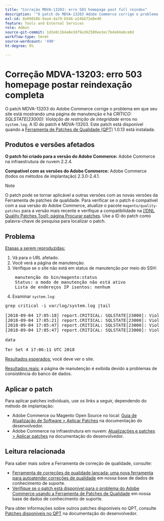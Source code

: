 ```yaml
---
title: "Correção MDVA-13203: erro 503 homepage post full reindex"
description: '"O patch do MDVA-13203 Adobe Commerce corrige o problema em que seu site está mostrando uma página de manutenção e há *CRITICAL: SQLSTATE\[23000\]: erros de violação de restrição de integridade* no `system.log`. A ID do patch é MDVA-13203. Este patch está disponível quando a [Ferramenta de correções de qualidade (QPT)](/help/announcements/adobe-commerce-announcements/magento-quality-patches-released-new-tool-to-self-serve-quality-patches.md) 1.0.13 está instalada.'''
exl-id: 8e09010b-9aa4-4a79-b546-a24bb72e0e40
feature: Tools and External Services
role: Admin
source-git-commit: 1d2e0c1b4a8e3d79a362500ee3ec7bde84a6ce0d
workflow-type: tm+mt
source-wordcount: '490'
ht-degree: 0%

---
```


# Correção MDVA-13203: erro 503 homepage postar reindexação completa

O patch MDVA-13203 do Adobe Commerce corrige o problema em que seu site está mostrando uma página de manutenção e há *CRÍTICO: SQLSTATE\[23000\]: Violação de restrição de integridade* erros no `system.log`. A ID do patch é MDVA-13203. Este patch está disponível quando a [Ferramenta de Patches de Qualidade (QPT)](/help/announcements/adobe-commerce-announcements/magento-quality-patches-released-new-tool-to-self-serve-quality-patches.md) 1.0.13 está instalada.

## Produtos e versões afetados

**O patch foi criado para a versão do Adobe Commerce:** Adobe Commerce na infraestrutura de nuvem 2.2.4.

**Compatível com as versões do Adobe Commerce:** Adobe Commerce (todos os métodos de implantação) 2.3.0-2.4.1.

>[!NOTE]
>
>O patch pode se tornar aplicável a outras versões com as novas versões da Ferramenta de patches de qualidade. Para verificar se o patch é compatível com a sua versão do Adobe Commerce, atualize o pacote `magento/quality-patches` para a versão mais recente e verifique a compatibilidade na [[!DNL Quality Patches Tool]: página Procurar patches](https://devdocs.magento.com/quality-patches/tool.html#patch-grid). Use a ID do patch como palavra-chave de pesquisa para localizar o patch.

## Problema

<u>Etapas a serem reproduzidas:</u>

1. Vá para o URL afetado.
1. Você verá a página de manutenção.
1. Verifique se o site não está em status de manutenção por meio do SSH:
   <pre> manutenção do bin/magento:status
    Status: o modo de manutenção não está ativo
    Lista de endereços IP isentos: nenhum</pre>
1. Examinar `system.log`:

<pre>grep critical -i var/log/system.log |tail

[2018-09-04 17:05:18] report.CRITICAL: SQLSTATE[23000]: Violação de restrição de integridade: 1062 Entrada duplicada '4613' para a chave 'PRIMARY', a consulta era: INSERT INTO `search_tmp_5b8ebb4e994da5_88027289` (`entity_id`,`score`) VALORES (?, ?),... (?, ?), (?, ?) [] []
[2018-09-04 17:05:21] report.CRITICAL: SQLSTATE[23000]: Violação de restrição de integridade: 1062 Entrada duplicada '4613' para a chave 'PRIMARY', a consulta era: INSERT INTO `search_tmp_5b8ebb51579943_5233638` ( VALORES (?, ?),...,(?, ?) DE`entity_id`,`score`) [] []
[2018-09-04 17:05:47] report.CRITICAL: SQLSTATE[23000]: Violação de restrição de integridade: 1062 Entrada duplicada '1350' para a chave 'PRIMARY', a consulta era: INSERT INTO `search_tmp_5b8ebb6b7028f4_68065024` (`entity_id`,`pontuação`) VALORES (?, ?), (?, ?), (?, ?), (?, ?), (?, ?), (?, ?), (?, ?), (?, ?), (?, ?), (?, ?), (?, ?), (?, ?), (?, ?), (?, ?), (?, ?), (?, ?) [] []
[2018-09-04 17:05:47] report.CRITICAL: SQLSTATE[23000]: Violação de restrição de integridade: 1062 Entrada duplicada '1350' para a chave 'PRIMARY', a consulta era: INSERT INTO `search_tmp_5b8ebb6b7885a9_23360993` (`entity_id`,`pontuação`) VALORES (?, ?), (?, ?), (?, ?), (?, ?), (?, ?), (?, ?), (?, ?), (?, ?), (?, ?), (?, ?), (?, ?), (?, ?), (?, ?), (?, ?), (?, ?), (?, ?) [] []

data

Ter Set 4 17:06:11 UTC 2018</pre>

<u>Resultados esperados:</u> você deve ver o site.

<u>Resultados reais:</u> a página de manutenção é exibida devido a problemas de consistência do banco de dados.

## Aplicar o patch

Para aplicar patches individuais, use os links a seguir, dependendo do método de implantação:

* Adobe Commerce ou Magento Open Source no local: [Guia de Atualização de Software > Aplicar Patches](https://devdocs.magento.com/guides/v2.4/comp-mgr/patching/mqp.html) na documentação do desenvolvedor.
* Adobe Commerce na infraestrutura em nuvem: [Atualizações e patches > Aplicar patches](https://devdocs.magento.com/cloud/project/project-patch.html) na documentação do desenvolvedor.

## Leitura relacionada

Para saber mais sobre a Ferramenta de correção de qualidade, consulte:

* [Ferramenta de correções de qualidade lançada: uma nova ferramenta para autoatender correções de qualidade](/help/announcements/adobe-commerce-announcements/magento-quality-patches-released-new-tool-to-self-serve-quality-patches.md) em nossa base de dados de conhecimento de suporte.
* [Verifique se o patch está disponível para o problema do Adobe Commerce usando a Ferramenta de Patches de Qualidade](/help/support-tools/patches-available-in-qpt-tool/check-patch-for-magento-issue-with-magento-quality-patches.md) em nossa base de dados de conhecimento de suporte.

Para obter informações sobre outros patches disponíveis no QPT, consulte [Patches disponíveis no QPT](https://devdocs.magento.com/quality-patches/tool.html#patch-grid) na documentação do desenvolvedor.
